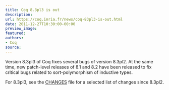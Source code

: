 ```yaml
---
title: Coq 8.3pl3 is out
description:
url: https://coq.inria.fr/news/coq-83pl3-is-out.html
date: 2011-12-27T10:30:00-00:00
preview_image:
featured:
authors:
- Coq
source:
---
```



<p>Version 8.3pl3 of Coq fixes several bugs of version 8.3pl2. At the same time, new patch-level releases of 8.1 and 8.2 have been released to fix critical bugs related to sort-polymorphism of inductive types.</p>
<p>For 8.3pl3, see the <a href="https://coq.inria.fr/distrib/V8.3pl3/CHANGES.updated">CHANGES</a> file for a selected list of changes since 8.3pl2.</p>

 
